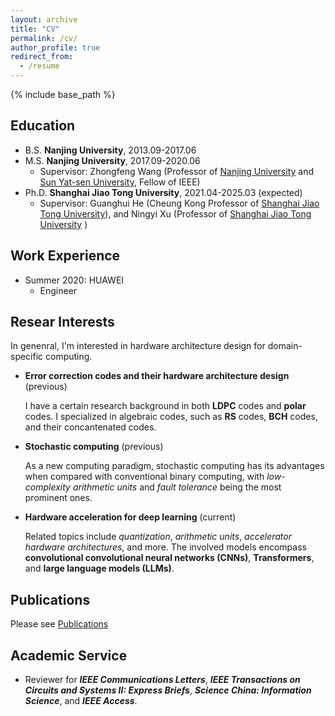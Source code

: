```yaml
---
layout: archive
title: "CV"
permalink: /cv/
author_profile: true
redirect_from:
  - /resume
---
```


{% include base_path %}

Education
------
* B.S. **Nanjing University**, 2013.09-2017.06
* M.S. **Nanjing University**, 2017.09-2020.06
  * Supervisor: Zhongfeng Wang (Professor of [Nanjing University](https://ese.nju.edu.cn/wzf_24054/list.htm) and [Sun Yat-sen University](https://sic.sysu.edu.cn/members/t01/1408707.htm), Fellow of IEEE)
* Ph.D. **Shanghai Jiao Tong University**, 2021.04-2025.03 (expected)
  * Supervisor: Guanghui He (Cheung Kong Professor of [Shanghai Jiao Tong University](https://dmne.sjtu.edu.cn/dmne/faculty/heguanghui/)), and Ningyi Xu (Professor of [Shanghai Jiao Tong University](http://www.qingyuan.sjtu.edu.cn/a/xu-ning-yi-1.html) )

Work Experience
------
* Summer 2020: HUAWEI
  * Engineer
  
Resear Interests
------
In genenral, I'm interested in hardware architecture design for domain-specific computing.

* **Error correction codes and their hardware architecture design** (previous)
  
  I have a certain research background in both **LDPC** codes and **polar** codes. I specialized in algebraic codes, such as **RS** codes, **BCH** codes, and their concantenated codes.
* **Stochastic computing** (previous)

  As a new computing paradigm, stochastic computing has its advantages when compared with conventional binary computing, with *low-complexity arithmetic units* and *fault tolerance* being the most prominent ones.
* **Hardware acceleration for deep learning** (current)

  Related topics include *quantization*, *arithmetic units*, *accelerator hardware architectures*, and more. The involved models encompass **convolutional convolutional neural networks (CNNs)**, **Transformers**, and **large language models (LLMs)**.

Publications
------
Please see [Publications](https://newdriverlee.github.io/publications/)
  
Academic Service
------
* Reviewer for ***IEEE Communications Letters***, ***IEEE Transactions on Circuits and Systems II: Express Briefs***, ***Science China: Information Science***, and ***IEEE Access***.

